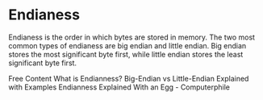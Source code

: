 # Endianess

Endianess is the order in which bytes are stored in memory. The two most common types of endianess are big endian and little endian. Big endian stores the most significant byte first, while little endian stores the least significant byte first.

<ResourceGroupTitle>Free Content</ResourceGroupTitle>
<BadgeLink colorScheme='yellow' badgeText='Read' href='https://www.freecodecamp.org/news/what-is-endianness-big-endian-vs-little-endian/'>What is Endianness? Big-Endian vs Little-Endian Explained with Examples</BadgeLink>
<BadgeLink colorScheme='red' badgeText='Watch' href='https://www.youtube.com/watch?v=JrNF0KRAlyo'></BadgeLink>
<BadgeLink colorScheme='red' badgeText='Watch' href='https://www.youtube.com/watch?v=NcaiHcBvDR4'>Endianness Explained With an Egg - Computerphile</BadgeLink>
